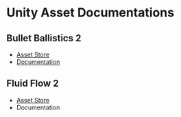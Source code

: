 # Unity Asset Documentations

## Bullet Ballistics 2
- [Asset Store](https://assetstore.unity.com/packages/slug/72755)
- [Documentation](https://christianschott.github.io/docs/ballistics/book/index.html)


## Fluid Flow 2

- [Asset Store](https://assetstore.unity.com/packages/slug/143786)
- Documentation